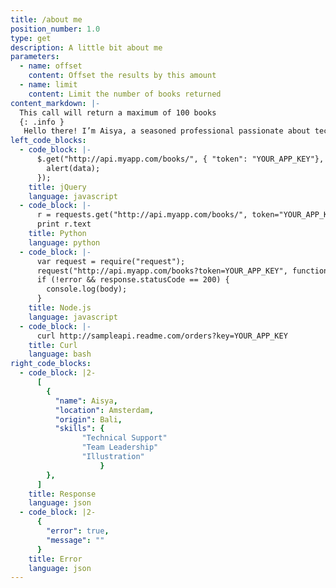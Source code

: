 ```yaml
---
title: /about me
position_number: 1.0
type: get
description: A little bit about me
parameters:
  - name: offset
    content: Offset the results by this amount
  - name: limit
    content: Limit the number of books returned
content_markdown: |-
  This call will return a maximum of 100 books
  {: .info }
   Hello there! I’m Aisya, a seasoned professional passionate about technical support and leadership. By day, I thrive in troubleshooting and resolving complex issues as a Remote Customer Service expert and Team Leader. When I’m not immersed in the tech world, I embrace my creative side. I love exploring my artistic flair through drawing and creating illustrations.Once upon a time, fate intervened as I stumbled upon a job opportunity in technical support while scouring a job portal. Little did I know that this would mark the beginning of an incredible adventure. Over the past two years, I've dedicated myself to assisting customers and resolving their IT tribulations. Each day brought new puzzles to unravel, and I discovered a deep-rooted affinity for the complexities that this role presented.My journey led me to embrace the transformative power of technical support, much like my love for illustration and website building, I grew to appreciate the beauty of conquering intricate IT challenges. Today, I stand at the crossroads of possibility, eager to continue my career in this field that I've come to cherish.
left_code_blocks:
  - code_block: |-
      $.get("http://api.myapp.com/books/", { "token": "YOUR_APP_KEY"}, function(data) {
        alert(data);
      });
    title: jQuery
    language: javascript
  - code_block: |-
      r = requests.get("http://api.myapp.com/books/", token="YOUR_APP_KEY")
      print r.text
    title: Python
    language: python
  - code_block: |-
      var request = require("request");
      request("http://api.myapp.com/books?token=YOUR_APP_KEY", function (error, response, body) {
      if (!error && response.statusCode == 200) {
        console.log(body);
      }
    title: Node.js
    language: javascript
  - code_block: |-
      curl http://sampleapi.readme.com/orders?key=YOUR_APP_KEY
    title: Curl
    language: bash
right_code_blocks:
  - code_block: |2-
      [
        {
          "name": Aisya,
          "location": Amsterdam,
          "origin": Bali,
          "skills": {
                "Technical Support"
                "Team Leadership"
                "Illustration"
                    }
        },
      ]
    title: Response
    language: json
  - code_block: |2-
      {
        "error": true,
        "message": ""
      }
    title: Error
    language: json
---
```


